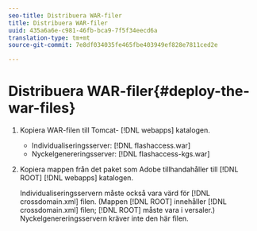 ```yaml
---
seo-title: Distribuera WAR-filer
title: Distribuera WAR-filer
uuid: 435a6a6e-c981-46fb-bca9-7f5f34eecd6a
translation-type: tm+mt
source-git-commit: 7e8df034035fe465fbe403949ef828e7811ced2e

---
```



# Distribuera WAR-filer{#deploy-the-war-files}

1. Kopiera WAR-filen till Tomcat- [!DNL webapps] katalogen.

   * Individualiseringsserver: [!DNL flashaccess.war]
   * Nyckelgenereringsserver: [!DNL flashaccess-kgs.war]

1. Kopiera mappen från det paket som Adobe tillhandahåller till [!DNL ROOT] [!DNL webapps] katalogen.

   Individualiseringsservern måste också vara värd för [!DNL crossdomain.xml] filen. (Mappen [!DNL ROOT] innehåller [!DNL crossdomain.xml] filen; [!DNL ROOT] måste vara i versaler.) Nyckelgenereringsservern kräver inte den här filen.

